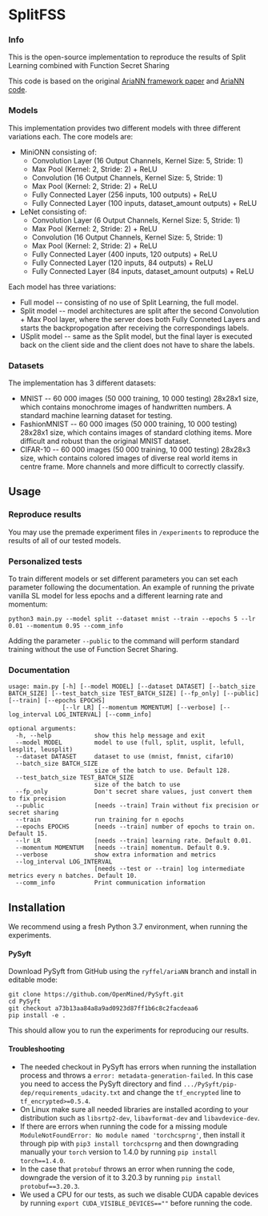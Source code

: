 # SplitFSS


### Info

This is the open-source implementation to reproduce the results of Split Learning combined with Function Secret Sharing

This code is based on the original [AriaNN framework paper](https://arxiv.org/abs/2006.04593) and [AriaNN code](https://github.com/LaRiffle/ariann/).


### Models
This implementation provides two different models with three different variations each. The core models are:
* MiniONN consisting of:
  * Convolution Layer (16 Output Channels, Kernel Size: 5, Stride: 1)
  * Max Pool (Kernel: 2, Stride: 2) + ReLU
  * Convolution (16 Output Channels, Kernel Size: 5, Stride: 1)
  * Max Pool (Kernel: 2, Stride: 2) + ReLU
  * Fully Connected Layer (256 inputs, 100 outputs) + ReLU
  * Fully Connected Layer (100 inputs, dataset_amount outputs) + ReLU
* LeNet consisting of:
  * Convolution Layer (6 Output Channels, Kernel Size: 5, Stride: 1)
  * Max Pool (Kernel: 2, Stride: 2) + ReLU
  * Convolution (16 Output Channels, Kernel Size: 5, Stride: 1)
  * Max Pool (Kernel: 2, Stride: 2) + ReLU
  * Fully Connected Layer (400 inputs, 120 outputs) + ReLU
  * Fully Connected Layer (120 inputs, 84 outputs) + ReLU
  * Fully Connected Layer (84 inputs, dataset_amount outputs) + ReLU

Each model has three variations:
* Full model -- consisting of no use of Split Learning, the full model.
* Split model -- model architectures are split after the second Convolution + Max Pool layer, where the server does both Fully Conneted Layers and starts the backpropogation after receiving the correspondings labels.
* USplit model -- same as the Split model, but the final layer is executed back on the client side and the client does not have to share the labels.

### Datasets
The implementation has 3 different datasets:
* MNIST -- 60 000 images (50 000 training, 10 000 testing) 28x28x1 size, which contains monochrome images of handwritten numbers. A standard machine learning dataset for testing.
* FashionMNIST -- 60 000 images (50 000 training, 10 000 testing) 28x28x1 size, which contains images of standard clothing items. More difficult and robust than the original MNIST dataset.
* CIFAR-10 -- 60 000 images (50 000 training, 10 000 testing) 28x28x3 size, which contains colored images of diverse real world items in centre frame. More channels and more difficult to correctly classify.
## Usage

### Reproduce results

You may use the premade experiment files in `/experiments` to reproduce the results of all of our tested models.

### Personalized tests
To train different models or set different parameters you can set each parameter following the documentation. An example of running the private vanilla SL model for less epochs and a different learning rate and momentum:
```
python3 main.py --model split --dataset mnist --train --epochs 5 --lr 0.01 --momentum 0.95 --comm_info
```
Adding the parameter ``` --public ``` to the command will perform standard training without the use of Function Secret Sharing.

### Documentation

```
usage: main.py [-h] [--model MODEL] [--dataset DATASET] [--batch_size BATCH_SIZE] [--test_batch_size TEST_BATCH_SIZE] [--fp_only] [--public] [--train] [--epochs EPOCHS]
               [--lr LR] [--momentum MOMENTUM] [--verbose] [--log_interval LOG_INTERVAL] [--comm_info]

optional arguments:
  -h, --help            show this help message and exit
  --model MODEL         model to use (full, split, usplit, lefull, lesplit, leusplit)
  --dataset DATASET     dataset to use (mnist, fmnist, cifar10)
  --batch_size BATCH_SIZE
                        size of the batch to use. Default 128.
  --test_batch_size TEST_BATCH_SIZE
                        size of the batch to use
  --fp_only             Don't secret share values, just convert them to fix precision
  --public              [needs --train] Train without fix precision or secret sharing
  --train               run training for n epochs
  --epochs EPOCHS       [needs --train] number of epochs to train on. Default 15.
  --lr LR               [needs --train] learning rate. Default 0.01.
  --momentum MOMENTUM   [needs --train] momentum. Default 0.9.
  --verbose             show extra information and metrics
  --log_interval LOG_INTERVAL
                        [needs --test or --train] log intermediate metrics every n batches. Default 10.
  --comm_info           Print communication information
```

## Installation

We recommend using a fresh Python 3.7 environment, when running the experiments.

#### PySyft

Download PySyft from GitHub using the `ryffel/ariaNN` branch and install in editable mode:
```
git clone https://github.com/OpenMined/PySyft.git
cd PySyft
git checkout a73b13aa84a8a9ad0923d87ff1b6c8c2facdeaa6
pip install -e .
```

This should allow you to run the experiments for reproducing our results.
 
#### Troubleshooting

* The needed checkout in PySyft has errors when running the installation process and throws a `error: metadata-generation-failed`. In this case you need to access the PySyft directory and find `.../PySyft/pip-dep/requirements_udacity.txt` and change the `tf_encrypted` line to `tf_encrypted>=0.5.4`.
* On Linux make sure all needed libraries are installed acording to your distribution such as `libsrtp2-dev`, `libavformat-dev` and `libavdevice-dev`.
* If there are errors when running the code for a missing module `ModuleNotFoundError: No module named 'torchcsprng'`, then install it through pip with `pip3 install torchcsprng` and then downgrading manually your `torch` version to 1.4.0 by running `pip install torch==1.4.0`.
* In the case that `protobuf` throws an error when running the code, downgrade the version of it to 3.20.3 by running `pip install protobuf==3.20.3`.
* We used a CPU for our tests, as such we disable CUDA capable devices by running `export CUDA_VISIBLE_DEVICES==""` before running the code.
